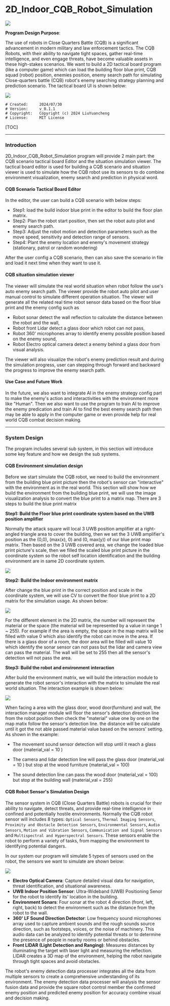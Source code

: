 # 2D_Indoor_CQB_Robot_Simulation

![](doc/img/logFull.png)

**Program Design Purpose**: 

The use of robots in Close Quarters Battle (CQB) is a significant advancement in modern military and law enforcement tactics. The CQB Robots, with their ability to navigate tight spaces, gather real-time intelligence, and even engage threats, have become valuable assets in these high-stakes scenarios. We want to build a 2D tactical board program (like a computer game) which can load the building floor blue print, CQB squad (robot) position, enemies position, enemy search path for simulating Close-quarters battle (CQB) robot's enemy searching strategy planning and prediction scenario. The tactical board UI is shown below:

![](doc/img/screenshot01.png)

```
# Created:     2024/07/30
# Version:     v_0.1.1
# Copyright:   Copyright (c) 2024 LiuYuancheng
# License:     MIT License
```

[TOC]

------

### Introduction

2D_Indoor_CQB_Robot_Simulation program will provide 2 main part: the CQB scenario tactical board Editor and the situation simulation viewer. The tactical board editor is used for building a CQB scenario and situation viewer is used to simulate how the CQB robot use its sensors to do combine environment visualization, enemy search and prediction in physical word.  

#### CQB Scenario Tactical Board Editor

In the editor, the user can build a CQB scenario with below steps:

- Step1: load the build indoor blue print in the editor to build the floor plan matrix.
- Step2: Plan the robot start position, then set the robot auto pilot and enemy search path.
- Step3: Adjust the robot motion and detection parameters such as the move speed, sensitivity and detection range of sensors. 
- Step4: Plant the enemy location and enemy's movement strategy (stationary, patrol or random wondering)

After the user config a CQB scenario, then can also save the scenario in file and load it next time when they want to use it.

#### CQB situation simulation viewer

The viewer will simulate the real world situation when robot follow the use's auto enemy search path. The viewer provide the robot auto pilot and user manual control to simulate different operation situation. The viewer will generate all the related real time robot sensor data based on the floor blue print and the enemy config such as 

- Robot sonar detect the wall reflection to calculate the distance between the robot and the wall, 
- Robot front Lidar detect a glass door which robot can not pass, 
- Robot 360' microphones array to identify enemy possible position based on the enemy sound, 
- Robot Electro optical camera detect a enemy behind a glass door from visual analysis. 

The viewer will also visualize the robot's enemy prediction result and during the simulation progress, user can stepping through forward and backward the progress to improve the enemy search path. 

#### Use Case and Future Work

In the future, we also want to integrate AI in the enemy strategy config part to make the enemy's action and interactivities with the environment more like "Human". Then we also want to use the program to train AI to improve the enemy predication and train AI to find the best enemy search path then may be able to apply in the computer game or even provide help for real world CQB combat decision making.



------

### System Design 

The program includes several sub system, in this section will introduce some key feature and how we design the sub systems. 

 

#### CQB Environment simulation design

Before we start simulate the CQB robot, we need to build the environment from the building blue print picture then the robot's sensor can "interactive" with the environment as in the real world. This section will show how we build the environment from the building blue print, we will use the image visualization analysis to convert the blue print to a matrix map. There are 3 steps to build the blue print matrix

**Step1: Build the Floor blue print coordinate system based on the UWB position amplifier** 

Normally the attack square will local 3 UWB position amplifier at a right-angled triangle area to cover the building, then we set the 3 UWB  amplifier's position as the (0,0), (max(x), 0) and (0, max(y))  of our blue print map matrix. Then based on the 3 UWB covered area, we change the loaded blue print picture's scale, then we filled the scaled blue print picture in the coordinate system so the robot self location identification and the building environment are in same 2D coordinate system. 

 ![](doc/img/rm03_coordinate.png)

**Step2: Build the Indoor environment matrix** 

After change the blue print in the correct position and scale in the coordinate system, we will use CV to convert the floor blue print to a 2D matrix for the simulation usage. As shown below:

 ![](doc/img/rm04_mapmatrix.png)

For the different element in the 2D matrix, the number will represent the material or the space (the material will be represented by a value in range 1 ~ 255). For example if the area is empty, the space in the map matrix will be filled with value 0 which also identify the robot can move in the area. If there is a glass door of a room, the door area will be filled will value 10 which identify the sonar sensor can not pass but the lidar and camera view can pass the material. The wall will be set to 255 then all the sensor's detection will not pass the area. 



**Step3: Build the robot and environment interaction** 

After build the environment matrix, we will build the interaction module to generate the robot sensor's interaction with the matrix to simulate the real world situation. The interaction example is shown below:

![](doc/img/rm05_sensorAct.png)

When facing a area with the glass door, wood door(furniture)  and wall, the interaction manager module will floor the sensor's detection direction line from the robot position then check the "material" value one by one on the map matix follow the sensor's detection line. the distance will be calculate until it got the not able passed material value based on the sensors' setting. As shown in the example:

- The movement sound sensor detection will stop until it reach a glass door (material_val = 10 )

- The camera and lidar detection line will pass the glass door  (material_val  = 10 ) but stop at the wood furniture (material_val = 100)

- The sound detection line can pass the wood door (material_val = 100) but stop at the building wall (material_val = 255)

  



#### CQB Robot Sensor's Simulation Design

The sensor system in CQB (Close Quarters Battle) robots is crucial for their ability to navigate, detect threats, and provide real-time intelligence in confined and potentially hostile environments. Normally the CQB robot sensor will includes 8 types:  `Optical Sensors`, `Thermal Imaging Sensors`, `Proximity and Obstacle Detection Sensors`, `Environmental Sensors`,  `Audio Sensors`, `Motion and Vibration Sensors`, `Communication and Signal Sensors` and `Multispectral and Hyperspectral Sensors`.  These sensors enable the robot to perform a variety of tasks, from mapping the environment to identifying potential dangers. 

In our system our program will simulate 5 types of sensors used on the robot, the sensors we want to simulate are shown below:

![](doc/img/sensors.png)

- **Electro Optical Camera**:  Capture detailed visual data for navigation, threat identification, and situational awareness.
- **UWB Indoor Position Sensor**: Ultra-Wideband (UWB) Positioning Senor for the robot to identify its' location in the building. 
- **Environment Sonars**: Four sonar at the robot 4 direction (front, left, right, back) to detect the environment such as the distance from the robot to the wall. 
- **360' LF Sound Direction Detector**: Low frequency sound microphones array used to capture ambient sounds and the rough sounds source direction, such as footsteps, voices, or the noise of machinery. This audio data can be analyzed to identify potential threats or to determine the presence of people in nearby rooms or behind obstacles.
- **Front LIDAR (Light Detection and Ranging)**: Measures distances by illuminating the target with laser light and measuring the reflection. LIDAR creates a 3D map of the environment, helping the robot navigate through tight spaces and avoid obstacles.

The robot's enemy detection data processer integrates all the data from multiple sensors to create a comprehensive understanding of its environment. The enemy detection data processer will analysis the sensor fusion data and provide the square robot control member the confirmed enemy position and predicted enemy position for accuracy combine visual and decision making.



